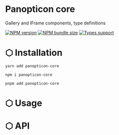 # Panopticon core

Gallery and IFrame components, type definitions

[![NPM version](https://img.shields.io/npm/v/panopticon-core.svg?style=flat-square)](https://www.npmjs.com/package/panopticon-core)
[![NPM bundle size](https://img.shields.io/bundlephobia/minzip/panopticon-core?style=flat-square)](https://bundlephobia.com/package/panopticon-core)
[![Types support](https://img.shields.io/npm/types/panopticon-core?style=flat-square)](https://www.npmjs.com/package/panopticon-core)

# ⬡ Installation

```shell
yarn add panopticon-core
```

```shell
npm i panopticon-core
```

```shell
pnpm add panopticon-core
```

# ⬡ Usage

# ⬡ API
